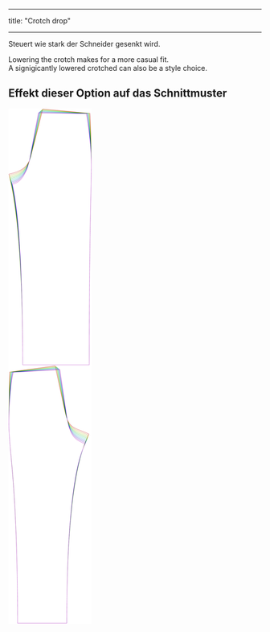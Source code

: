 - - -
title: "Crotch drop"
- - -

Steuert wie stark der Schneider gesenkt wird.

Lowering the crotch makes for a more casual fit.  
A signigicantly lowered crotched can also be a style choice.

## Effekt dieser Option auf das Schnittmuster

![Dieses Bild zeigt den Effekt dieser Option, indem es mehrere Varianten überlagert, die einen anderen Wert für diese Option haben](titan_crotchdrop_sample.svg "Effect of this option on the pattern")
